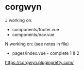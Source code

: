 # corgwyn


J working on:
- components/footer.vue
- components/nav.vue

N working on: (see notes in file)
- pages/index.vue - complete 1 & 2

https://corgwyn.pluginpretty.com/
